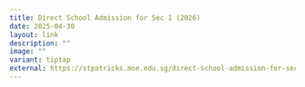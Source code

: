 ```yaml
---
title: Direct School Admission for Sec 1 (2026)
date: 2025-04-30
layout: link
description: ""
image: ""
variant: tiptap
external: https://stpatricks.moe.edu.sg/direct-school-admission-for-sec-1-2026/
---
```

